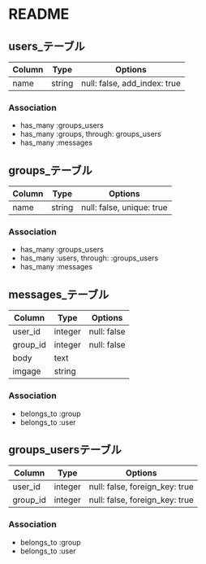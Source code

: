 # README



## users_テーブル
|Column   |Type     |Options                       |
|------   |----     |-------                       |
|name     |string   |null: false, add_index: true  |

### Association
- has_many :groups_users
- has_many :groups, through: groups_users
- has_many :messages

## groups_テーブル
|Column   |Type     |Options                       |
|------   |----     |-------                       |
|name     |string   |null: false, unique: true     |

### Association
- has_many :groups_users
- has_many :users, through: :groups_users
- has_many :messages 

## messages_テーブル
|Column   |Type     |Options                       |
|------   |----     |-------                       |
|user_id  |integer  |null: false                   |
|group_id |integer  |null: false                   |
|body     |text     |                              |
|imgage   |string   |                              |

### Association
- belongs_to :group
- belongs_to :user


## groups_usersテーブル
|Column   |Type     |Options                       |
|------   |----     |-------                       |
|user_id  |integer  |null: false, foreign_key: true|
|group_id |integer  |null: false, foreign_key: true|

### Association
- belongs_to :group
- belongs_to :user


